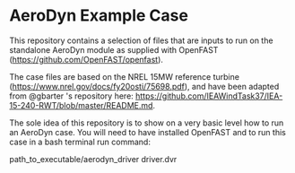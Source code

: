 # AeroDyn Example Case

This repository contains a selection of files that are inputs to run on the standalone AeroDyn module as supplied with OpenFAST (https://github.com/OpenFAST/openfast).

The case files are based on the NREL 15MW reference turbine (https://www.nrel.gov/docs/fy20osti/75698.pdf), and have been adapted from @gbarter 's repository here: https://github.com/IEAWindTask37/IEA-15-240-RWT/blob/master/README.md.

The sole idea of this repository is to show on a very basic level how to run an AeroDyn case. You will need to have installed OpenFAST and to run this case in a bash terminal run command:

path_to_executable/aerodyn_driver driver.dvr
